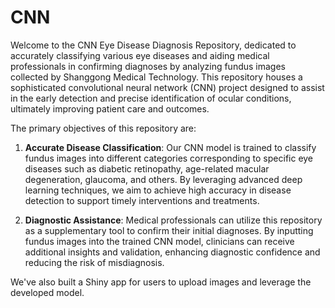 # CNN
Welcome to the CNN Eye Disease Diagnosis Repository, dedicated to accurately classifying various eye diseases and aiding medical professionals in confirming diagnoses by analyzing fundus images collected by Shanggong Medical Technology. This repository houses a sophisticated convolutional neural network (CNN) project designed to assist in the early detection and precise identification of ocular conditions, ultimately improving patient care and outcomes.

The primary objectives of this repository are:

1. **Accurate Disease Classification**: Our CNN model is trained to classify fundus images into different categories corresponding to specific eye diseases such as diabetic retinopathy, age-related macular degeneration, glaucoma, and others. By leveraging advanced deep learning techniques, we aim to achieve high accuracy in disease detection to support timely interventions and treatments.

2. **Diagnostic Assistance**: Medical professionals can utilize this repository as a supplementary tool to confirm their initial diagnoses. By inputting fundus images into the trained CNN model, clinicians can receive additional insights and validation, enhancing diagnostic confidence and reducing the risk of misdiagnosis.

We've also built a Shiny app for users to upload images and leverage the developed model.

